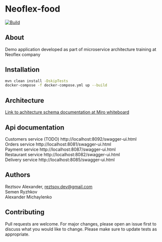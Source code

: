 # Neoflex-food
[![Build](https://github.com/Fjrd/neoflex-food/actions/workflows/build.yml/badge.svg)](https://github.com/Fjrd/neoflex-food/actions/workflows/build.yml)
## About
Demo application developed as part of microservice architecture training at Neoflex company


## Installation
```bash
mvn clean install -DskipTests
docker-compose -f docker-compose.yml up --build
```

## Architecture
[Link to achitecture schema documentation at Miro whiteboard](https://miro.com/app/board/uXjVOd7LGZE=/?invite_link_id=39127214006)


## Api documentation
Customers service (TODO) http://localhost:8092/swagger-ui.html   
Orders service http://localhost:8081/swagger-ui.html  
Payment service http://localhost:8087/swagger-ui.html  
Restaurant service http://localhost:8082/swagger-ui.html  
Delivery service http://localhost:8085/swagger-ui.html

## Authors
Reztsov Alexander, [reztsov.dev@gmail.com](reztsov.dev@gmail.com)\
Semen Ryzhkov []()\
Alexander Michaylenko []()

## Contributing
Pull requests are welcome. For major changes, please open an issue first to discuss what you would like to change.
Please make sure to update tests as appropriate.

